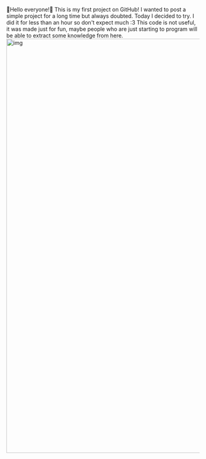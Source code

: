 👋Hello everyone!👋
This is my first project on GitHub!
I wanted to post a simple project for a long time but always doubted.
Today I decided to try. I did it for less than an hour so don't expect much :3
This code is not useful, it was made just for fun,
maybe people who are just starting to program will be able to extract some knowledge from here.
<img width="1903" height="1080" alt="img" src="https://github.com/user-attachments/assets/c3f6fbcf-6ba6-4c4a-8137-5c746a43faf8" />
